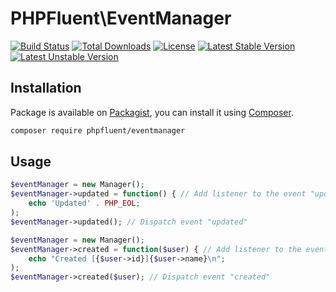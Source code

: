 # PHPFluent\EventManager
[![Build Status](https://secure.travis-ci.org/PHPFluent/EventManager.png)](http://travis-ci.org/PHPFluent/EventManager)
[![Total Downloads](https://poser.pugx.org/phpfluent/eventmanager/downloads.png)](https://packagist.org/packages/phpfluent/eventmanager)
[![License](https://poser.pugx.org/phpfluent/eventmanager/license.png)](https://packagist.org/packages/phpfluent/eventmanager)
[![Latest Stable Version](https://poser.pugx.org/phpfluent/eventmanager/v/stable.png)](https://packagist.org/packages/phpfluent/eventmanager)
[![Latest Unstable Version](https://poser.pugx.org/phpfluent/eventmanager/v/unstable.png)](https://packagist.org/packages/phpfluent/eventmanager)

## Installation

Package is available on [Packagist](https://packagist.org/packages/phpfluent/eventmanager), you can install it
using [Composer](http://getcomposer.org).

```bash
composer require phpfluent/eventmanager
```

## Usage

```php
$eventManager = new Manager();
$eventManager->updated = function() { // Add listener to the event "updated"
    echo 'Updated' . PHP_EOL;
);
$eventManager->updated(); // Dispatch event "updated"
```

```php
$eventManager = new Manager();
$eventManager->created = function($user) { // Add listener to the event "created"
    echo "Created [{$user->id}]{$user->name}\n";
);
$eventManager->created($user); // Dispatch event "created"
```
